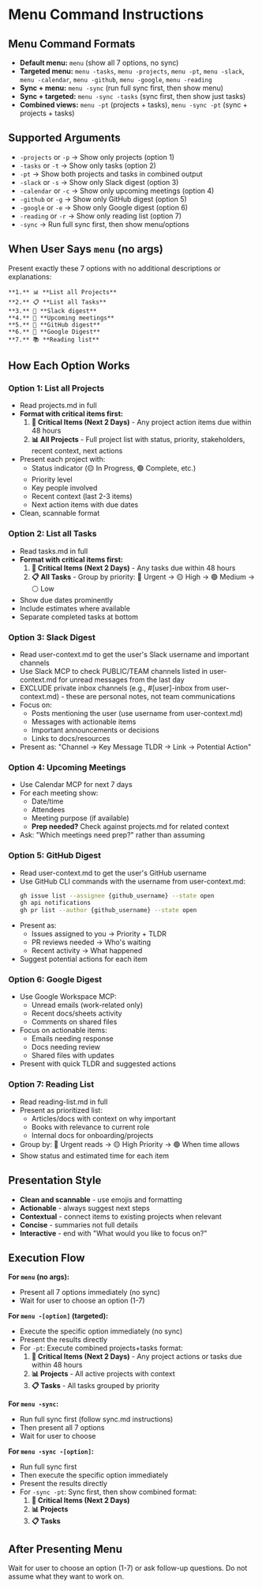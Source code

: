# Menu Command Instructions

## Menu Command Formats
- **Default menu:** `menu` (show all 7 options, no sync)
- **Targeted menu:** `menu -tasks`, `menu -projects`, `menu -pt`, `menu -slack`, `menu -calendar`, `menu -github`, `menu -google`, `menu -reading`
- **Sync + menu:** `menu -sync` (run full sync first, then show menu)
- **Sync + targeted:** `menu -sync -tasks` (sync first, then show just tasks)
- **Combined views:** `menu -pt` (projects + tasks), `menu -sync -pt` (sync + projects + tasks)

## Supported Arguments
- `-projects` or `-p` → Show only projects (option 1)
- `-tasks` or `-t` → Show only tasks (option 2)
- `-pt` → Show both projects and tasks in combined output
- `-slack` or `-s` → Show only Slack digest (option 3)
- `-calendar` or `-c` → Show only upcoming meetings (option 4)
- `-github` or `-g` → Show only GitHub digest (option 5)
- `-google` or `-e` → Show only Google digest (option 6)
- `-reading` or `-r` → Show only reading list (option 7)
- `-sync` → Run full sync first, then show menu/options

## When User Says `menu` (no args)
Present exactly these 7 options with no additional descriptions or explanations:

```
**1.** 📊 **List all Projects**
**2.** 📋 **List all Tasks** 
**3.** 💬 **Slack digest**
**4.** 📅 **Upcoming meetings**
**5.** 🔧 **GitHub digest**
**6.** 📧 **Google Digest**
**7.** 📚 **Reading list**
```

## How Each Option Works

### Option 1: List all Projects
- Read projects.md in full
- **Format with critical items first:**
  1. **🚨 Critical Items (Next 2 Days)** - Any project action items due within 48 hours
  2. **📊 All Projects** - Full project list with status, priority, stakeholders, recent context, next actions
- Present each project with:
  - Status indicator (🟡 In Progress, 🟢 Complete, etc.)
  - Priority level
  - Key people involved
  - Recent context (last 2-3 items)
  - Next action items with due dates
- Clean, scannable format

### Option 2: List all Tasks
- Read tasks.md in full
- **Format with critical items first:**
  1. **🚨 Critical Items (Next 2 Days)** - Any tasks due within 48 hours
  2. **📋 All Tasks** - Group by priority: 🔴 Urgent → 🟡 High → 🟢 Medium → ⚪ Low
- Show due dates prominently
- Include estimates where available
- Separate completed tasks at bottom

### Option 3: Slack Digest
- Read user-context.md to get the user's Slack username and important channels
- Use Slack MCP to check PUBLIC/TEAM channels listed in user-context.md for unread messages from the last day
- EXCLUDE private inbox channels (e.g., #[user]-inbox from user-context.md) - these are personal notes, not team communications
- Focus on:
  - Posts mentioning the user (use username from user-context.md)
  - Messages with actionable items
  - Important announcements or decisions
  - Links to docs/resources
- Present as: "Channel → Key Message TLDR → Link → Potential Action"

### Option 4: Upcoming Meetings
- Use Calendar MCP for next 7 days
- For each meeting show:
  - Date/time
  - Attendees
  - Meeting purpose (if available)
  - **Prep needed?** Check against projects.md for related context
- Ask: "Which meetings need prep?" rather than assuming

### Option 5: GitHub Digest
- Read user-context.md to get the user's GitHub username
- Use GitHub CLI commands with the username from user-context.md:
  ```bash
  gh issue list --assignee {github_username} --state open
  gh api notifications  
  gh pr list --author {github_username} --state open
  ```
- Present as:
  - Issues assigned to you → Priority + TLDR
  - PR reviews needed → Who's waiting
  - Recent activity → What happened
- Suggest potential actions for each item

### Option 6: Google Digest
- Use Google Workspace MCP:
  - Unread emails (work-related only)
  - Recent docs/sheets activity
  - Comments on shared files
- Focus on actionable items:
  - Emails needing response
  - Docs needing review
  - Shared files with updates
- Present with quick TLDR and suggested actions

### Option 7: Reading List
- Read reading-list.md in full
- Present as prioritized list:
  - Articles/docs with context on why important
  - Books with relevance to current role
  - Internal docs for onboarding/projects
- Group by: 🔴 Urgent reads → 🟡 High Priority → 🟢 When time allows
- Show status and estimated time for each item

## Presentation Style
- **Clean and scannable** - use emojis and formatting
- **Actionable** - always suggest next steps
- **Contextual** - connect items to existing projects when relevant
- **Concise** - summaries not full details
- **Interactive** - end with "What would you like to focus on?"

## Execution Flow
**For `menu` (no args):**
- Present all 7 options immediately (no sync)
- Wait for user to choose an option (1-7)

**For `menu -[option]` (targeted):**
- Execute the specific option immediately (no sync)
- Present the results directly
- For `-pt`: Execute combined projects+tasks format:
  1. **🚨 Critical Items (Next 2 Days)** - Any project actions or tasks due within 48 hours
  2. **📊 Projects** - All active projects with context
  3. **📋 Tasks** - All tasks grouped by priority

**For `menu -sync`:**
- Run full sync first (follow sync.md instructions)
- Then present all 7 options
- Wait for user to choose

**For `menu -sync -[option]`:**
- Run full sync first
- Then execute the specific option immediately
- Present the results directly
- For `-sync -pt`: Sync first, then show combined format:
  1. **🚨 Critical Items (Next 2 Days)** 
  2. **📊 Projects** 
  3. **📋 Tasks**

## After Presenting Menu
Wait for user to choose an option (1-7) or ask follow-up questions. Do not assume what they want to work on.
